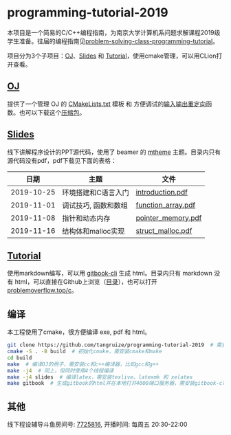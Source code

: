 # programming-tutorial-2019

本项目是一个简易的C/C++编程指南，为南京大学计算机系问题求解课程2019级学生准备。往届的编程指南见[problem-solving-class-programming-tutorial](https://github.com/hengxin/problem-solving-class-programming-tutorial)。

项目分为3个子项目：[OJ](OJ)、[Slides](Slides) 和 [Tutorial](Tutorial)，使用cmake管理，可以用CLion打开查看。

## [OJ](OJ)

提供了一个管理 OJ 的 [CMakeLists.txt](OJ/CMakeLists.txt) 模板 和 方便调试的[输入输出重定向](OJ/lib)函数。也可以下载这个[压缩包](http://problemoverflow.top/download/OJ.zip)。

## [Slides](Slides)

线下讲解程序设计的PPT源代码，使用了 beamer 的 [mtheme](https://github.com/matze/mtheme) 主题。目录内只有源代码没有pdf，pdf下载见下面的表格：

| 日期 | 主题 | 文件 |
|------------|---------------------|-----------------------------------------------------------------------------------------------------------------------|
| 2019-10-25 | 环境搭建和C语言入门 | [introduction.pdf](https://github.com/tangruize/programming-tutorial-2019/releases/download/slide_1/introduction.pdf) |
| 2019-11-01 | 调试技巧, 函数和数组 | [function_array.pdf](https://github.com/tangruize/programming-tutorial-2019/releases/download/slide_2/function_array.pdf) |
| 2019-11-08 | 指针和动态内存 | [pointer_memory.pdf](https://github.com/tangruize/programming-tutorial-2019/releases/download/slide_3/pointer_memory.pdf) |
| 2019-11-16 | 结构体和malloc实现 | [struct_malloc.pdf](https://github.com/tangruize/programming-tutorial-2019/releases/download/slide_4/struct_malloc.pdf) |

## [Tutorial](Tutorial)

使用markdown编写，可以用 [gitbook-cli](https://github.com/GitbookIO/gitbook) 生成 html。目录内只有 markdown 没有 html，可以直接在Github上浏览（[目录](Tutorial/SUMMARY.md)），也可以打开 [problemoverflow.top/c](http://problemoverflow.top/c/)。

## 编译

本工程使用了cmake，很方便编译 exe, pdf 和 html。
```bash
git clone https://github.com/tangruize/programming-tutorial-2019  # 需安装git
cmake -S . -B build  # 初始化cmake，需安装cmake和make
cd build
make  # 编译OJ的例子，需安装cc和c++编译器，比如gcc和g++
make -j4  # 同上，但同时使用4个线程编译 
make -j4 slides  # 编译latex，需安装texlive、latexmk 和 xelatex
make gitbook  # 生成gitbook的html并在本地打开4000端口服务器，需安装gitbook-cli
```

## 其他
线下程设辅导斗鱼房间号: [7725816](https://www.douyu.com/7725816), 开播时间: 每周五 20:30-22:00